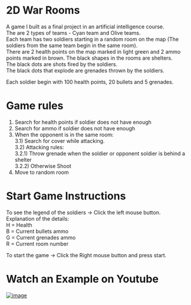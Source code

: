 # **2D War Rooms**
A game I built as a final project in an artificial intelligence course.  
The are 2 types of teams - Cyan team and Olive teams.  
Each team has two soldiers starting in a random room on the map (The soldiers from the same team begin in the same room).  
There are 2 health points on the map marked in light green and 2 ammo points marked in brown.
The black shapes in the rooms are shelters.  
The black dots are shots fired by the soldiers.  
The black dots that explode are grenades thrown by the soldiers.  

Each soldier begin with 100 health points, 20 bullets and 5 grenades.

# **Game rules**
1) Search for health points if soldier does not have enough  
2) Search for ammo if soldier does not have enough  
3) When the opponent is in the same room:  
	3.1) Search for cover while attacking.  
	3.2) Attacking rules:  
		3.2.1) Throw grenade when the soldier or opponent soldier is behind a shelter  
		3.2.2) Otherwise Shoot  
4) Move to random room

# **Start Game Instructions**
To see the legend of the soldiers -> Click the left mouse button.  
Explanation of the details:   
	H = Health  
	B = Current bullets ammo  
	G = Current grenades ammo  
	R = Current room number  

To start the game -> Click the Right mouse button and press start.

# **Watch an Example on Youtube**
[![image](https://user-images.githubusercontent.com/59745744/104175998-9a020b80-540f-11eb-8574-3bd51c9912be.png)](https://www.youtube.com/watch?v=XCHz3P38w4I&ab_channel=TomerDwek)
